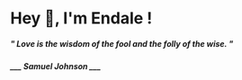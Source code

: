 <h1 title="head"> Hey 👋, I'm Endale !</h1>

**<h5><i>" Love is the wisdom of the fool and the folly of the wise. "</i></h5>**

*<b>___ Samuel Johnson ___</b>*
